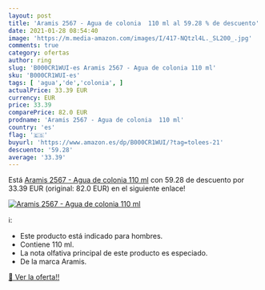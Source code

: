 ```yaml
---
layout: post
title: 'Aramis 2567 - Agua de colonia  110 ml al 59.28 % de descuento'
date: 2021-01-28 08:54:40
image: 'https://m.media-amazon.com/images/I/417-NQtzl4L._SL200_.jpg'
comments: true
category: ofertas
author: ring
slug: 'B000CR1WUI-es Aramis 2567 - Agua de colonia 110 ml'
sku: 'B000CR1WUI-es'
tags: [ 'agua','de','colonia', ]
actualPrice: 33.39 EUR
currency: EUR
price: 33.39
comparePrice: 82.0 EUR
prodname: 'Aramis 2567 - Agua de colonia  110 ml'
country: 'es'
flag: '🇪🇸'
buyurl: 'https://www.amazon.es/dp/B000CR1WUI/?tag=tolees-21'
descuento: '59.28'
average: '33.39'
---
```


Está [Aramis 2567 - Agua de colonia  110 ml](https://www.amazon.es/dp/B000CR1WUI/?tag=tolees-21) con 59.28 de descuento por 33.39 EUR (original: 82.0 EUR) en el siguiente enlace!

[![Aramis 2567 - Agua de colonia  110 ml](https://m.media-amazon.com/images/I/417-NQtzl4L._SL200_.jpg)](https://www.amazon.es/dp/B000CR1WUI/?tag=tolees-21)

ℹ️:

- Este producto está indicado para hombres.
- Contiene 110 ml.
- La nota olfativa principal de este producto es especiado.
- De la marca Aramis.

[🛒 Ver la oferta!!](https://www.amazon.es/dp/B000CR1WUI/?tag=tolees-21)
